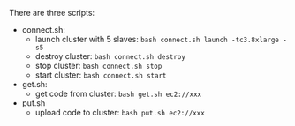 There are three scripts:
 * connect.sh: 
   * launch cluster with 5 slaves: `bash connect.sh launch -tc3.8xlarge -s5` 
   * destroy cluster: `bash connect.sh destroy`
   * stop cluster: `bash connect.sh stop`
   * start cluster: `bash connect.sh start`
 * get.sh:
   * get code from cluster: `bash get.sh ec2://xxx`
 * put.sh
   * upload code to cluster: `bash put.sh ec2://xxx`
